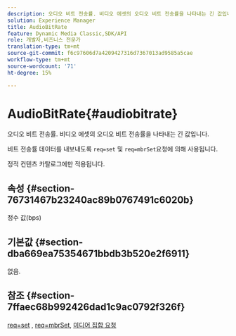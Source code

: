 ```yaml
---
description: 오디오 비트 전송률. 비디오 에셋의 오디오 비트 전송률을 나타내는 긴 값입니다.
solution: Experience Manager
title: AudioBitRate
feature: Dynamic Media Classic,SDK/API
role: 개발자,비즈니스 전문가
translation-type: tm+mt
source-git-commit: f6c97606d7a4209427316d7367013ad9585a5cae
workflow-type: tm+mt
source-wordcount: '71'
ht-degree: 15%

---
```



# AudioBitRate{#audiobitrate}

오디오 비트 전송률. 비디오 에셋의 오디오 비트 전송률을 나타내는 긴 값입니다.

비트 전송률 데이터를 내보내도록 `req=set` 및 `req=mbrSet`요청에 의해 사용됩니다.

정적 컨텐츠 카탈로그에만 적용됩니다.

## 속성 {#section-76731467b23240ac89b0767491c6020b}

정수 값(bps)

## 기본값 {#section-dba669ea75354671bbdb3b520e2f6911}

없음.

## 참조 {#section-7ffaec68b992426dad1c9ac0792f326f}

[req=set](../../../../../is-api/http-ref/image-serving-api-ref/c-http-protocol-reference/c-command-reference/r-req/r-set.md#reference-2cac1a03eaf44a7986e18f2898384f98) ,  [req=mbrSet](../../../../../is-api/http-ref/image-serving-api-ref/c-http-protocol-reference/c-command-reference/r-req/r-mbrset.md#reference-603d75babde74508a878c27bd4cced73),  [미디어 집합 요청](../../../../../is-api/http-ref/image-serving-api-ref/c-http-protocol-reference/c-syntax-and-features/r-media-set-requests.md#reference-f2f2aa11208b47609fe17848d3b86a0b)
